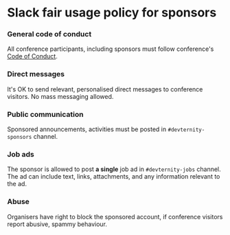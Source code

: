 # Slack fair usage policy for sponsors

### General code of conduct
All conference participants, including sponsors must follow conference's [Code of Conduct](https://devternity.com/code_of_conduct.html).

### Direct messages
It's OK to send relevant, personalised direct messages to conference visitors. No mass messaging allowed.

### Public communication
Sponsored announcements, activities must be posted in `#devternity-sponsors` channel.

### Job ads
The sponsor is allowed to post **a single** job ad in `#devternity-jobs` channel. The ad can include text, links, attachments, and any information relevant to the ad.

### Abuse
Organisers have right to block the sponsored account, if conference visitors report abusive, spammy behaviour.
